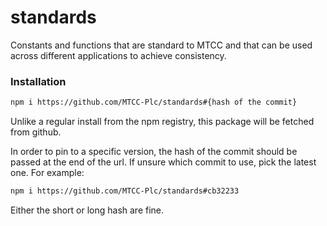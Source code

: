 # standards

Constants and functions that are standard to MTCC and that can be used across different applications to achieve consistency.

### Installation

```sh
npm i https://github.com/MTCC-Plc/standards#{hash of the commit}
```

Unlike a regular install from the npm registry, this package will be fetched from github.

In order to pin to a specific version, the hash of the commit should be passed at the end of the url. If unsure which commit to use, pick the latest one. For example:

```sh
npm i https://github.com/MTCC-Plc/standards#cb32233
```

Either the short or long hash are fine.
